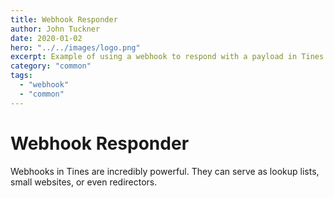 ```yaml
---
title: Webhook Responder
author: John Tuckner
date: 2020-01-02
hero: "../../images/logo.png"
excerpt: Example of using a webhook to respond with a payload in Tines.
category: "common"
tags:
  - "webhook"
  - "common"
---
```


# Webhook Responder

Webhooks in Tines are incredibly powerful. They can serve as lookup lists, small websites, or even redirectors.